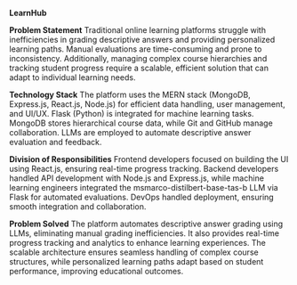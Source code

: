 **LearnHub**

**Problem Statement**
Traditional online learning platforms struggle with inefficiencies in grading descriptive answers and providing personalized learning paths. Manual evaluations are time-consuming and prone to inconsistency. Additionally, managing complex course hierarchies and tracking student progress require a scalable, efficient solution that can adapt to individual learning needs.

**Technology Stack**
The platform uses the MERN stack (MongoDB, Express.js, React.js, Node.js) for efficient data handling, user management, and UI/UX. Flask (Python) is integrated for machine learning tasks. MongoDB stores hierarchical course data, while Git and GitHub manage collaboration. LLMs are employed to automate descriptive answer evaluation and feedback.

**Division of Responsibilities**
Frontend developers focused on building the UI using React.js, ensuring real-time progress tracking. Backend developers handled API development with Node.js and Express.js, while machine learning engineers integrated the msmarco-distilbert-base-tas-b LLM via Flask for automated evaluations. DevOps handled deployment, ensuring smooth integration and collaboration.

**Problem Solved**
The platform automates descriptive answer grading using LLMs, eliminating manual grading inefficiencies. It also provides real-time progress tracking and analytics to enhance learning experiences. The scalable architecture ensures seamless handling of complex course structures, while personalized learning paths adapt based on student performance, improving educational outcomes.
